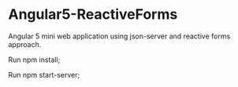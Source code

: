 # Angular5-ReactiveForms
Angular 5 mini web application using json-server and reactive forms approach. 

Run npm install;

Run npm start-server;